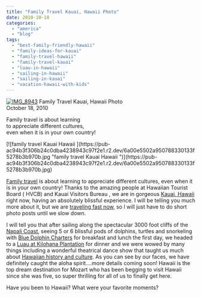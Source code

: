 ```yaml
---
title: "Family Travel Kauai, Hawaii Photo"
date: 2010-10-18
categories: 
  - "america"
  - "blog"
tags: 
  - "best-family-friendly-hawaii"
  - "family-ideas-for-kauai"
  - "family-travel-hawaii"
  - "family-travel-kauai"
  - "luau-in-hawaii"
  - "sailing-in-hawaii"
  - "sailing-in-kauai"
  - "vacation-hawaii-with-kids"
---
```


 [![IMG_8943](https://pub-ac94b3f306b24c0dba4238943c97f2e1.r2.dev/6a00e5502a950788330133f52a264d970b.jpg "IMG_8943")](https://pub-ac94b3f306b24c0dba4238943c97f2e1.r2.dev/6a00e5502a950788330133f52a264d970b.jpg) Family Travel Kauai, Hawaii Photo  
October 18, 2010

Family travel is about learning  
to appreciate different cultures,  
even when it is in your own country!

<!--more--> [![family travel Kauai Hawaii ](https://pub-ac94b3f306b24c0dba4238943c97f2e1.r2.dev/6a00e5502a950788330133f5278b3b970b.jpg "family travel Kauai Hawaii ")](https://pub-ac94b3f306b24c0dba4238943c97f2e1.r2.dev/6a00e5502a950788330133f5278b3b970b.jpg)

[Family travel](http://soultravelers3new.local/2009/04/how-to-travel-the-world-as-a-digital-nomad-family.html) is about learning to appreciate different cultures, even when it is in your own country! Thanks to the amazing people at Hawaiian Tourist Board ( HVCB) and Kauai Visitors Bureau , we are in gorgeous [Kauai, Hawaii](http://www.kauaidiscovery.com/) right now, having an absolutely blissful experience. I will be telling you much more about it, but we are [traveling fast now](http://soultravelers3new.local/2010/10/want-to-meet-us-in-london-sf-or-singapore-soultravelers3-travel-meetups-.html#more), so I will just have to do short photo posts until we slow down.

I will tell you that after sailing along the spectacular 3000 foot cliffs of the  [Napali Coast](http://en.wikipedia.org/wiki/N%C4%81_Pali_Coast_State_Park), seeing 5 or 6 blissful pods of dolphins, turtles and snorkeling with [Blue Dolphin Charters](http://www.kauaiboats.com/) for breakfast and lunch the first day, we headed to a [Luau at Kilohana Plantation](http://www.kilohanakauai.com/) for dinner and we were wowed by many things including a wonderful theatrical dance show that taught us much about [Hawaiian history and culture](http://en.wikipedia.org/wiki/Culture_of_Hawaii). As you can see by our faces, we have definitely caught the aloha spirit....more details coming soon! Hawaii is the top dream destination for Mozart who has been begging to visit Hawaii since she was five, so super thrilling for all of us to finally get here.

Have you been to Hawaii? What were your favorite moments?
